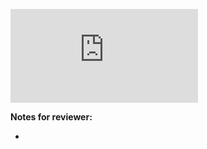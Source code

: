 <!-- Change the ## to your pull request number -->
![Coverage Badge](https://img.shields.io/endpoint?url=https://gist.githubusercontent.com/juanlujand/e4c26d3de05c0904fc9310624cc02e11/raw/TestCB__pull_##.json)

**Notes for reviewer:**

*
